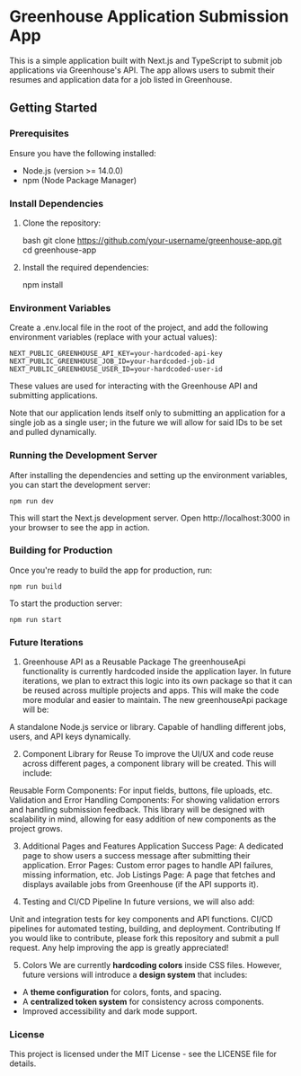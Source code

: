 # Greenhouse Application Submission App

This is a simple application built with Next.js and TypeScript to submit job applications via Greenhouse's API. The app allows users to submit their resumes and application data for a job listed in Greenhouse.

## Getting Started

### Prerequisites

Ensure you have the following installed:

- Node.js (version >= 14.0.0)
- npm (Node Package Manager)

### Install Dependencies

1. Clone the repository:

   bash
   git clone https://github.com/your-username/greenhouse-app.git
   cd greenhouse-app

2. Install the required dependencies:

    npm install

### Environment Variables

Create a .env.local file in the root of the project, and add the following environment variables (replace with your actual values):

    NEXT_PUBLIC_GREENHOUSE_API_KEY=your-hardcoded-api-key
    NEXT_PUBLIC_GREENHOUSE_JOB_ID=your-hardcoded-job-id
    NEXT_PUBLIC_GREENHOUSE_USER_ID=your-hardcoded-user-id

These values are used for interacting with the Greenhouse API and submitting applications.

Note that our application lends itself only to submitting an application for a single job as a single user; in the future we will allow for said IDs to be set and pulled dynamically.

### Running the Development Server

After installing the dependencies and setting up the environment variables, you can start the development server:

    npm run dev

This will start the Next.js development server. Open http://localhost:3000 in your browser to see the app in action.

### Building for Production

Once you're ready to build the app for production, run:

    npm run build

To start the production server:

    npm run start

### Future Iterations

1. Greenhouse API as a Reusable Package
The greenhouseApi functionality is currently hardcoded inside the application layer. In future iterations, we plan to extract this logic into its own package so that it can be reused across multiple projects and apps. This will make the code more modular and easier to maintain. The new greenhouseApi package will be:

A standalone Node.js service or library.
Capable of handling different jobs, users, and API keys dynamically.

2. Component Library for Reuse
To improve the UI/UX and code reuse across different pages, a component library will be created. This will include:

Reusable Form Components: For input fields, buttons, file uploads, etc.
Validation and Error Handling Components: For showing validation errors and handling submission feedback.
This library will be designed with scalability in mind, allowing for easy addition of new components as the project grows.

3. Additional Pages and Features
Application Success Page: A dedicated page to show users a success message after submitting their application.
Error Pages: Custom error pages to handle API failures, missing information, etc.
Job Listings Page: A page that fetches and displays available jobs from Greenhouse (if the API supports it).

4. Testing and CI/CD Pipeline
In future versions, we will also add:

Unit and integration tests for key components and API functions.
CI/CD pipelines for automated testing, building, and deployment.
Contributing
If you would like to contribute, please fork this repository and submit a pull request. Any help improving the app is greatly appreciated!

5. Colors
We are currently **hardcoding colors** inside CSS files. However, future versions will introduce a **design system** that includes:
- A **theme configuration** for colors, fonts, and spacing.
- A **centralized token system** for consistency across components.
- Improved accessibility and dark mode support.

### License

This project is licensed under the MIT License - see the LICENSE file for details.